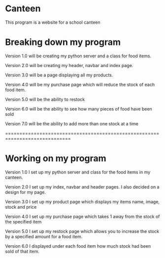 # Canteen
This program is a website for a school canteen

# Breaking down my program
Version 1.0 will be creating my python server and a class for food items.

Version 2.0 will be creating my header, navbar and index page.

Version 3.0 will be a page displaying all my products.

Version 4.0 will be my purchase page which will reduce the stock of each food item.

Version 5.0 will be the ability to restock

Version 6.0 will be the ability to see how many pieces of food have been sold

Version 7.0 will be the ability to add more than one stock at a time

=============================================================================

# Working on my program

Version 1.0
  I set up my python server and class for the food items in my canteen.

Version 2.0
  I set up my index, navbar and header pages. I also decided on a design for my page.

Version 3.0
  I set up my product page which displays my items name, image, stock and price

Version 4.0
  I set up my purchase page which takes 1 away from the stock of the specified item

Version 5.0
  I set up my restock page which allows you to increase the stock by a specified amount for a food item.

Version 6.0
  I displayed under each food item how much stock had been sold of that item.
  
